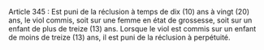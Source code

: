 Article 345 : Est puni de la réclusion à temps de dix (10) ans à vingt (20) ans, le viol commis, soit sur une femme en état de grossesse, soit sur un enfant de plus de treize (13) ans.
Lorsque le viol est commis sur un enfant de moins de treize (13) ans, il est puni de la réclusion à perpétuité.